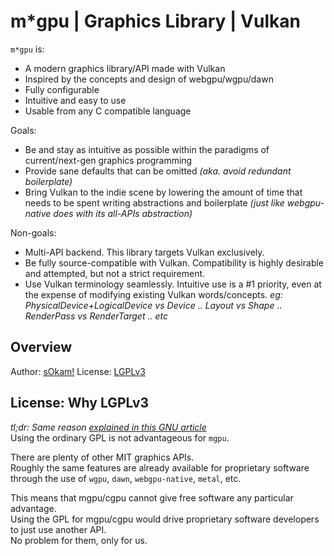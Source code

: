 <!--
.. @fileoverview Entry point of the documentation
.. toctree::
   :maxdepth: 2
   :caption: Contents:

   start
   examples
   manual

.. toctree::
   :maxdepth: 2
   :caption: API Reference:

   api
-->
# m*gpu | Graphics Library | Vulkan
`m*gpu` is:
- A modern graphics library/API made with Vulkan
- Inspired by the concepts and design of webgpu/wgpu/dawn
- Fully configurable
- Intuitive and easy to use
- Usable from any C compatible language

Goals:
- Be and stay as intuitive as possible within the paradigms of current/next-gen graphics programming
- Provide sane defaults that can be omitted _(aka. avoid redundant boilerplate)_
- Bring Vulkan to the indie scene by lowering the amount of time that needs to be spent writing abstractions and boilerplate
  _(just like webgpu-native does with its all-APIs abstraction)_

Non-goals:
- Multi-API backend.
  This library targets Vulkan exclusively.
- Be fully source-compatible with Vulkan.
  Compatibility is highly desirable and attempted, but not a strict requirement.
- Use Vulkan terminology seamlessly.
  Intuitive use is a #1 priority, even at the expense of modifying existing Vulkan words/concepts.
  _eg: PhysicalDevice+LogicalDevice vs Device .. Layout vs Shape .. RenderPass vs RenderTarget .. etc_

## Overview
Author: [sOkam!](https://github.com/heysokam)
License: [LGPLv3](https://www.gnu.org/licenses/lgpl-3.0.en.html)

## License: Why LGPLv3
_tl;dr: Same reason [explained in this GNU article](https://www.gnu.org/licenses/why-not-lgpl.html)_  
Using the ordinary GPL is not advantageous for `mgpu`.  

There are plenty of other MIT graphics APIs.  
Roughly the same features are already available for proprietary software through the use of `wgpu`, `dawn`, `webgpu-native`, `metal`, etc.  

This means that mgpu/cgpu cannot give free software any particular advantage.  
Using the GPL for mgpu/cgpu would drive proprietary software developers to just use another API.  
No problem for them, only for us.  

